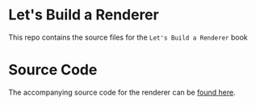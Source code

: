 # Let's Build a Renderer

This repo contains the source files for the `Let's Build a Renderer` book

# Source Code

The accompanying source code for the renderer can be [found here](https://github.com/matthewjberger/obsidian).

